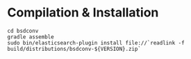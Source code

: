 # Compilation & Installation

```
cd bsdconv
gradle assemble
sudo bin/elasticsearch-plugin install file://`readlink -f build/distributions/bsdconv-${VERSION}.zip`
```